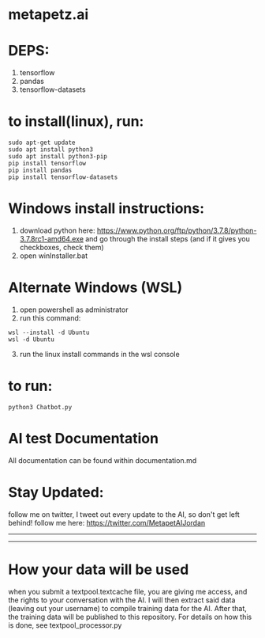 # metapetz.ai

# DEPS:

1. tensorflow
2. pandas
3. tensorflow-datasets

# to install(linux), run:

```
sudo apt-get update
sudo apt install python3
sudo apt install python3-pip
pip install tensorflow
pip install pandas
pip install tensorflow-datasets

```
# Windows install instructions:

1. download python here: https://www.python.org/ftp/python/3.7.8/python-3.7.8rc1-amd64.exe and go through the install steps (and if it gives you checkboxes, check them)
2. open winInstaller.bat
# Alternate Windows (WSL)

1. open powershell as administrator
2. run this command:
```
wsl --install -d Ubuntu
wsl -d Ubuntu
```
3. run the linux install commands in the wsl console
# to run:

```
python3 Chatbot.py
```
# AI test Documentation

All documentation can be found within documentation.md

# Stay Updated:

follow me on twitter, I tweet out every update to the AI, so don't get left behind! follow me here: https://twitter.com/MetapetAIJordan

----------------------------------------
----------------------------------------

# How your data will be used

when you submit a textpool.textcache file, you are giving me access, and the rights to your conversation with the AI. I will then extract said data (leaving out your username) to compile training data for the AI. After that, the training data will be published to this repository. For details on how this is done, see textpool_processor.py
